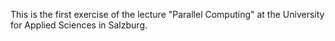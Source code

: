 This is the first exercise of the lecture "Parallel Computing" at the University for Applied Sciences in Salzburg.